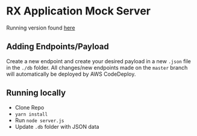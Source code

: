 RX Application Mock Server
==================================================

Running version found [here](http://ec2-54-197-109-63.compute-1.amazonaws.com/)

## Adding Endpoints/Payload

Create a new endpoint and create your desired payload in a new `.json` file in the `./db` folder.  All changes/new endpoints made on the `master` branch will automatically be deployed by AWS CodeDeploy.

## Running locally

- Clone Repo
- `yarn install`
- Run `node server.js`
- Update `.db` folder with JSON data

